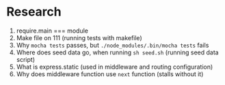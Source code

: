 # Research
  1. require.main === module
  2. Make file on 111 (running tests with makefile)
  3. Why `mocha tests` passes, but `./node_modules/.bin/mocha tests` fails
  4. Where does seed data go, when running `sh seed.sh` (running seed data script)
  5. What is express.static (used in middleware and routing configuration)
  6. Why does middleware function use `next` function (stalls without it)